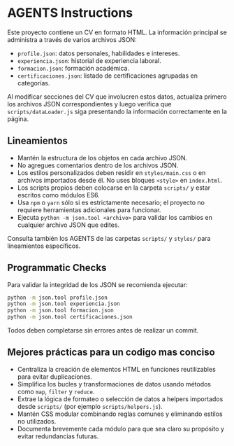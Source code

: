 # AGENTS Instructions

Este proyecto contiene un CV en formato HTML. La información principal se administra a través de varios archivos JSON:

- `profile.json`: datos personales, habilidades e intereses.
- `experiencia.json`: historial de experiencia laboral.
- `formacion.json`: formación académica.
- `certificaciones.json`: listado de certificaciones agrupadas en categorías.

Al modificar secciones del CV que involucren estos datos, actualiza primero los archivos JSON correspondientes y luego verifica que `scripts/dataLoader.js` siga presentando la información correctamente en la página.

## Lineamientos
- Mantén la estructura de los objetos en cada archivo JSON.
- No agregues comentarios dentro de los archivos JSON.
- Los estilos personalizados deben residir en `styles/main.css` o en archivos importados desde él. No uses bloques `<style>` en `index.html`.
- Los scripts propios deben colocarse en la carpeta `scripts/` y estar escritos como módulos ES6.
- Usa `npm` o `yarn` sólo si es estrictamente necesario; el proyecto no requiere herramientas adicionales para funcionar.
- Ejecuta `python -m json.tool <archivo>` para validar los cambios en cualquier archivo JSON que edites.

Consulta también los AGENTS de las carpetas `scripts/` y `styles/` para lineamientos específicos.

## Programmatic Checks
Para validar la integridad de los JSON se recomienda ejecutar:

```bash
python -m json.tool profile.json
python -m json.tool experiencia.json
python -m json.tool formacion.json
python -m json.tool certificaciones.json
```

Todos deben completarse sin errores antes de realizar un commit.

## Mejores prácticas para un codigo mas conciso
- Centraliza la creación de elementos HTML en funciones reutilizables para evitar duplicaciones.
- Simplifica los bucles y transformaciones de datos usando métodos como `map`, `filter` y `reduce`.
- Extrae la lógica de formateo o selección de datos a helpers importados desde `scripts/` (por ejemplo `scripts/helpers.js`).
- Mantén CSS modular combinando reglas comunes y eliminando estilos no utilizados.
- Documenta brevemente cada módulo para que sea claro su propósito y evitar redundancias futuras.
